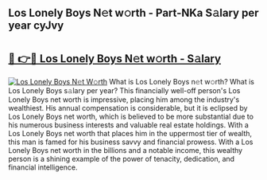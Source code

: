 ## Los Lonely Boys N𝚎t w𝚘rth - Part-NKa S𝚊lary per year cyJvy

# <h2><a href="http://gc48onq.nevu.top/?p=Los+Lonely+Boys">🔗 👉🔴 Los Lonely Boys N𝚎t w𝚘rth - S𝚊lary</a></h2>

[![Los Lonely Boys N𝚎t W𝚘rth](https://i.imgur.com/Oavwk0R.jpeg)](http://gc48onq.nevu.top/?p=Los+Lonely+Boys)
What is Los Lonely Boys n𝚎t w𝚘rth? What is Los Lonely Boys s𝚊lary per year?
This financially well-off person's Los Lonely Boys net worth is impressive, placing him among the industry's wealthiest. His annual compensation is considerable, but it is eclipsed by Los Lonely Boys net worth, which is believed to be more substantial due to his numerous business interests and valuable real estate holdings. With a Los Lonely Boys net worth that places him in the uppermost tier of wealth, this man is famed for his business savvy and financial prowess. With a Los Lonely Boys net worth in the billions and a notable income, this wealthy person is a shining example of the power of tenacity, dedication, and financial intelligence.
